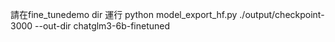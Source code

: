 請在fine_tunedemo dir 運行 python model_export_hf.py ./output/checkpoint-3000 --out-dir chatglm3-6b-finetuned

